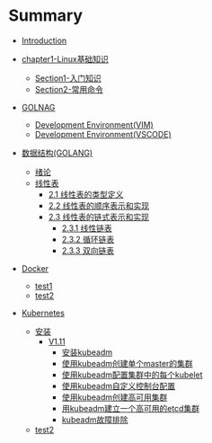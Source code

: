 # Summary
* [Introduction](readme.md)
* [chapter1-Linux基础知识](chapter1/readme.md)
  * [Section1-入门知识](chapter1/SECTION1.md)
  * [Section2-常用命令](chapter1/SECTION2.md)


* [GOLNAG](golang/readme.md)
  * [Development Environment(VIM)](golang/development-environment-vim.md)
  * [Development Environment(VSCODE)](golang/development-environment-vscode.md)


* [数据结构(GOLANG)](golang_structure/readme.md)
  * [绪论](golang_structure/list/1-0.md)
  * [线性表](golang_structure/list/2-0.md)
    * [2.1 线性表的类型定义](golang_structure/list/2-1.md)
    * [2.2 线性表的顺序表示和实现](golang_structure/list/linearlist/2-2.md)
    * [2.3 线性表的链式表示和实现](golang_structure/list/linklist/2-3.md)
        * [2.3.1 线性链表](golang_structure/list/linklist/2-3-1.md)
        * [2.3.2 循环链表](golang_structure/list/linklist/2-3-2.md)
        * [2.3.3 双向链表](golang_structure/list/linklist/2-3-3.md)
  

* [Docker](docker/readme.md)
  * [test1]()
  * [test2]()

* [Kubernetes](kubernetes/readme.md)
  * [安装](kubernetes/install/readme.md)
    * [V1.11](kubernetes/install/V1.11/_index.md)
      * [安装kubeadm](kubernetes/install/V1.11/install-kubeadm.md)
      * [使用kubeadm创建单个master的集群](kubernetes/install/V1.11/create-cluster-kubeadm.md)
      * [使用kubeadm配置集群中的每个kubelet](kubernetes/install/V1.11/kubelet-integration.md)
      * [使用kubeadm自定义控制台配置](kubernetes/install/V1.11/control-plane-flags.md)
      * [使用kubeadm创建高可用集群](kubernetes/install/V1.11/high-availability.md)
      * [用kubeadm建立一个高可用的etcd集群](kubernetes/install/V1.11/setup-ha-etcd-with-kubeadm.md)
      * [kubeadm故障排除](kubernetes/install/V1.11/troubleshooting-kubeadm.md)
  * [test2]()
